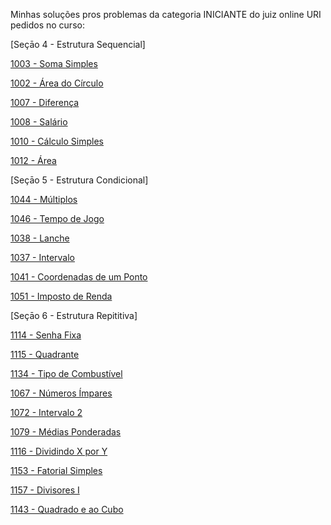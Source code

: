 Minhas soluções pros problemas da categoria INICIANTE do juiz online URI pedidos no curso:


[Seçāo 4 - Estrutura Sequencial]

[1003 - Soma Simples](https://judge.beecrowd.com/pt/problems/view/1003“)

[1002 - Área do Círculo](https://judge.beecrowd.com/pt/problems/view/1002)

[1007 - Diferença](https://judge.beecrowd.com/pt/problems/view/1007)

[1008 - Salário](https://judge.beecrowd.com/pt/problems/view/1008)

[1010 - Cálculo Simples](https://judge.beecrowd.com/pt/problems/view/1010)

[1012	- Área](https://judge.beecrowd.com/pt/problems/view/1012)


[Seçāo 5 - Estrutura Condicional]

[1044 -	Múltiplos](https://judge.beecrowd.com/pt/problems/view/1044)

[1046 - Tempo de Jogo](https://judge.beecrowd.com/pt/problems/view/1046)

[1038	- Lanche](https://judge.beecrowd.com/pt/problems/view/1038)

[1037	- Intervalo](https://judge.beecrowd.com/pt/problems/view/1037)

[1041 - Coordenadas de um Ponto](https://judge.beecrowd.com/pt/problems/view/1041)

[1051	- Imposto de Renda](https://judge.beecrowd.com/pt/problems/view/1051)


[Seçāo 6 - Estrutura Repititiva]

[1114 -	Senha Fixa](https://judge.beecrowd.com/pt/problems/view/1114)

[1115	- Quadrante](https://judge.beecrowd.com/pt/problems/view/1115)

[1134	- Tipo de Combustível](https://judge.beecrowd.com/pt/problems/view/1134)

[1067	- Números Ímpares](https://judge.beecrowd.com/pt/problems/view/1067)

[1072	- Intervalo 2](https://judge.beecrowd.com/pt/problems/view/1072)

[1079	- Médias Ponderadas](https://judge.beecrowd.com/pt/problems/view/1079)

[1116	- Dividindo X por Y](https://judge.beecrowd.com/pt/problems/view/1116)

[1153	- Fatorial Simples](https://judge.beecrowd.com/pt/problems/view/1153)

[1157	- Divisores I](https://judge.beecrowd.com/pt/problems/view/1157)

[1143	- Quadrado e ao Cubo](https://judge.beecrowd.com/pt/problems/view/1143)

